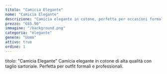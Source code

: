```yaml
---
titolo: "Camicia Elegante"
nome: "Camicia Elegante"
descrizione: "Camicia elegante in cotone, perfetta per occasioni formali"
prezzo: "€65.90"
immagine: "/background.png"
categoria: "elegante"
genere: "Uomo"
attivo: true
ordine: 1
---
```


titolo: "Camicia Elegante"
Camicia elegante in cotone di alta qualità con taglio sartoriale. Perfetta per outfit formali e professionali.

